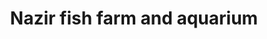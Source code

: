 ---
title: "Nazir fish farm and aquarium"
url: /alapra/nazir-fish-farm-and-aquarium/
shop: fishing
---